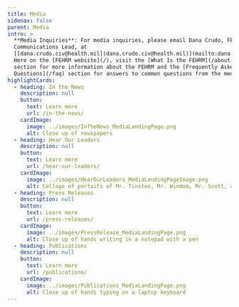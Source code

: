 ```yaml
---
title: Media
sidenav: false
parent: Media
intro: >
  **Media Inquiries**: For media inquiries, please email Dana Crudo, FEHRM
  Communications Lead, at
  [[dana.crudo.civ@health.mil](dana.crudo.civ@health.mil)](mailto:dana.crudo.civ@health.mil).
  Here on the [FEHRM website](/), visit the [What Is the FEHRM](/about-fehrm)
  section for more information about the FEHRM and the [Frequently Asked
  Questions](/faq) section for answers to common questions from the media.
highlightCards:
  - heading: In the News
    description: null
    button:
      text: Learn more
      url: /in-the-news/
    cardImage:
      image: ../images/InTheNews_MediaLandingPage.png
      alt: Close up of newspapers
  - heading: Hear Our Leaders
    description: null
    button:
      text: Learn more
      url: /hear-our-leaders/
    cardImage:
      image: ../images/HearOurLeaders_MediaLandingPageImage.png
      alt: Collage of portaits of Mr. Tinston, Mr. Windom, Mr. Scott, and Mr. Short
  - heading: Press Releases
    description: null
    button:
      text: Learn more
      url: /press-releases/
    cardImage:
      image: ../images/PressRelease_MediaLandingPage.png
      alt: Close up of hands writing in a notepad with a pen
  - heading: Publications
    description: null
    button:
      text: Learn more
      url: /publications/
    cardImage:
      image: ../images/Publications_MediaLandingPage.png
      alt: Close up of hands typing on a laptop keyboard
---
```





